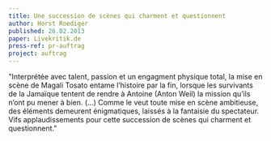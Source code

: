 ```yaml
---
title: Une succession de scènes qui charment et questionnent
author: Horst Roediger
published: 26.02.2013
paper: Livekritik.de
press-ref: pr-auftrag
project: auftrag
---
```


"Interprétée avec talent, passion et un engagment physique total, la mise en scène de Magali Tosato entame l’histoire par la fin, lorsque les survivants de la Jamaïque tentent de rendre à Antoine (Anton Weil) la mission qu’ils n’ont pu mener à bien. (…) Comme le veut toute mise en scène ambitieuse, des éléments demeurent énigmatiques, laissés à la fantaisie du spectateur. Vifs applaudissements pour cette succession de scènes qui charment et questionnent."
